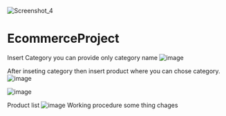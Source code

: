 
![Screenshot_4](https://user-images.githubusercontent.com/31030260/94522416-6e3c8a80-0251-11eb-9539-387541d8a4d0.png)
# EcommerceProject
Insert Category  you can provide only category name
![image](https://user-images.githubusercontent.com/31030260/88461257-db374b00-cec3-11ea-8be3-607ad8b014be.png)

After inseting category then insert product where you can chose category.
![image](https://user-images.githubusercontent.com/31030260/88461191-4b919c80-cec3-11ea-9a4c-dd6ebde365f5.png)

![image](https://user-images.githubusercontent.com/31030260/88460984-24869b00-cec2-11ea-94e9-94321eb7c957.png)


Product list
![image](https://user-images.githubusercontent.com/31030260/88461446-606f2f80-cec5-11ea-869b-c255c6535c13.png)
Working procedure some thing chages
